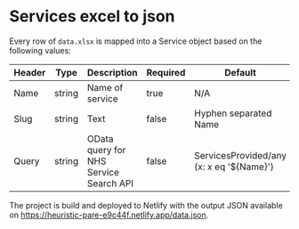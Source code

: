 # Services excel to json

Every row of `data.xlsx` is mapped into a Service object based on the following values:

| Header | Type    | Description                             | Required | Default                                  |
| -------|-------- | --------------------------------------- | -------- | ---------------------------------------- |
| Name   | string  | Name of service                         | true     | N/A                                      |
| Slug   | string  | Text                                    | false    | Hyphen separated Name                    |
| Query  | string  | OData query for NHS Service Search API  | false    | ServicesProvided/any (x: x eq '${Name}') |


The project is build and deployed to Netlify with the output JSON available on https://heuristic-pare-e9c44f.netlify.app/data.json.
